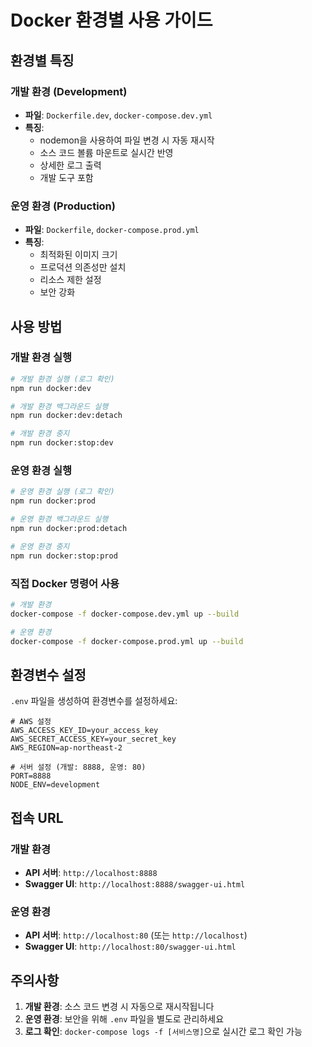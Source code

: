 # Docker 환경별 사용 가이드

## 환경별 특징

### 개발 환경 (Development)
- **파일**: `Dockerfile.dev`, `docker-compose.dev.yml`
- **특징**:
  - nodemon을 사용하여 파일 변경 시 자동 재시작
  - 소스 코드 볼륨 마운트로 실시간 반영
  - 상세한 로그 출력
  - 개발 도구 포함

### 운영 환경 (Production)
- **파일**: `Dockerfile`, `docker-compose.prod.yml`
- **특징**:
  - 최적화된 이미지 크기
  - 프로덕션 의존성만 설치
  - 리소스 제한 설정
  - 보안 강화

## 사용 방법

### 개발 환경 실행
```bash
# 개발 환경 실행 (로그 확인)
npm run docker:dev

# 개발 환경 백그라운드 실행
npm run docker:dev:detach

# 개발 환경 중지
npm run docker:stop:dev
```

### 운영 환경 실행
```bash
# 운영 환경 실행 (로그 확인)
npm run docker:prod

# 운영 환경 백그라운드 실행
npm run docker:prod:detach

# 운영 환경 중지
npm run docker:stop:prod
```

### 직접 Docker 명령어 사용
```bash
# 개발 환경
docker-compose -f docker-compose.dev.yml up --build

# 운영 환경
docker-compose -f docker-compose.prod.yml up --build
```

## 환경변수 설정

`.env` 파일을 생성하여 환경변수를 설정하세요:

```env
# AWS 설정
AWS_ACCESS_KEY_ID=your_access_key
AWS_SECRET_ACCESS_KEY=your_secret_key
AWS_REGION=ap-northeast-2

# 서버 설정 (개발: 8888, 운영: 80)
PORT=8888
NODE_ENV=development
```

## 접속 URL

### 개발 환경
- **API 서버**: `http://localhost:8888`
- **Swagger UI**: `http://localhost:8888/swagger-ui.html`

### 운영 환경
- **API 서버**: `http://localhost:80` (또는 `http://localhost`)
- **Swagger UI**: `http://localhost:80/swagger-ui.html`

## 주의사항
1. **개발 환경**: 소스 코드 변경 시 자동으로 재시작됩니다
2. **운영 환경**: 보안을 위해 `.env` 파일을 별도로 관리하세요
3. **로그 확인**: `docker-compose logs -f [서비스명]`으로 실시간 로그 확인 가능 